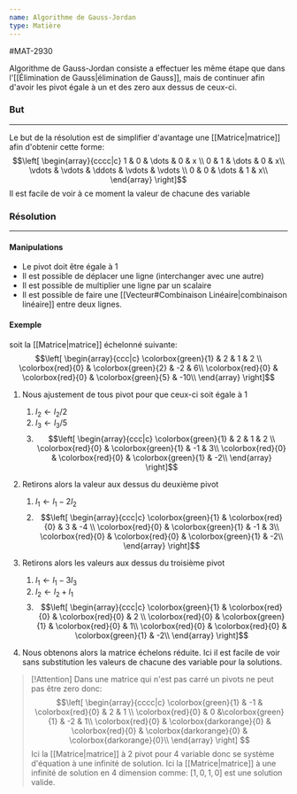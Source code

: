 ```yaml
---
name: Algorithme de Gauss-Jordan
type: Matière
---
```

#MAT-2930 

Algorithme de Gauss-Jordan consiste a effectuer les même étape que dans l'[[Élimination de Gauss|élimination de Gauss]], mais de continuer afin d'avoir les pivot égale à un et des zero aux dessus de ceux-ci.
### But
---
Le but de la résolution est de simplifier d'avantage une [[Matrice|matrice]] afin d'obtenir cette forme:
$$\left[ 
\begin{array}{cccc|c}
1 & 0 & \dots & 0 & x \\
0 & 1 & \dots & 0 & x\\
\vdots & \vdots & \ddots & \vdots & \vdots \\
0 & 0 & \dots & 1 & x\\ 
\end{array}
\right]$$
Il est facile de voir à ce moment la valeur de chacune des variable
### Résolution
---
#### Manipulations
- Le pivot doit être égale à 1
- Il est possible de déplacer une ligne (interchanger avec une autre)
- Il est possible de multiplier une ligne par un scalaire
- Il est possible de faire une [[Vecteur#Combinaison Linéaire|combinaison linéaire]] entre deux lignes.

#### Exemple
soit la [[Matrice|matrice]] échelonné suivante:
$$\left[ 
\begin{array}{ccc|c}
\colorbox{green}{1} & 2 & 1 & 2 \\
\colorbox{red}{0} & \colorbox{green}{2} & -2 & 6\\
\colorbox{red}{0} & \colorbox{red}{0} & \colorbox{green}{5} & -10\\ 
\end{array}
\right]$$

1. Nous ajustement de tous pivot pour que ceux-ci soit égale à 1
    1. $l_{2} \leftarrow l_2/2$
    2. $l_{3} \leftarrow l_3/5$
    3. $$\left[ 
\begin{array}{ccc|c}
\colorbox{green}{1} & 2 & 1 & 2 \\
\colorbox{red}{0} & \colorbox{green}{1} & -1 & 3\\
\colorbox{red}{0} & \colorbox{red}{0} & \colorbox{green}{1} & -2\\ 
\end{array}
\right]$$

2. Retirons alors la valeur aux dessus du deuxième pivot
    1. $l_{1} \leftarrow l_{1} - 2l_{2}$
    2. $$\left[ 
\begin{array}{ccc|c}
\colorbox{green}{1} & \colorbox{red}{0} & 3 & -4 \\
\colorbox{red}{0} & \colorbox{green}{1} & -1 & 3\\
\colorbox{red}{0} & \colorbox{red}{0} & \colorbox{green}{1} & -2\\ 
\end{array}
\right]$$

2. Retirons alors les valeurs aux dessus du troisième pivot
    1. $l_{1} \leftarrow l_{1} - 3l_{3}$
    2. $l_{2} \leftarrow l_{2} + l_{1}$
    3. $$\left[ 
\begin{array}{ccc|c}
\colorbox{green}{1} & \colorbox{red}{0} & \colorbox{red}{0} & 2 \\
\colorbox{red}{0} & \colorbox{green}{1} & \colorbox{red}{0} & 1\\
\colorbox{red}{0} & \colorbox{red}{0} & \colorbox{green}{1} & -2\\ 
\end{array}
\right]$$

4. Nous obtenons alors la matrice échelons réduite. Ici il est facile de voir sans substitution les valeurs de chacune des variable pour la solutions.

> [!Attention]
> Dans une matrice qui n'est pas carré un pivots ne peut pas être zero donc:
>  $$\left[ \begin{array}{cccc|c} \colorbox{green}{1} & -1 & \colorbox{red}{0} & 2 & 1 \\ \colorbox{red}{0} & 0 &\colorbox{green}{1} & -2 & 1\\ \colorbox{red}{0} & \colorbox{darkorange}{0} & \colorbox{red}{0} & \colorbox{darkorange}{0} & \colorbox{darkorange}{0}\\ \end{array} \right] $$
> Ici la [[Matrice|matrice]] à 2 pivot pour 4 variable donc se système d'équation à une infinité de solution. Ici la [[Matrice|matrice]] à une infinité de solution en 4 dimension comme: $[1, 0, 1, 0]$ est une solution valide. 
